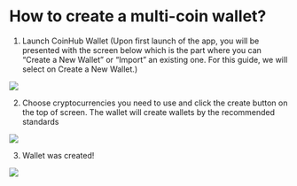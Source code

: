# How to create a multi-coin wallet?

1. Launch CoinHub Wallet (Upon first launch of the app, you will be presented with the screen below which is the part where you can “Create a New Wallet” or “Import” an existing one. For this guide, we will select on Create a New Wallet.)

![](../images/android-create-welcome-l.png)

2. Choose cryptocurrencies you need to use and click the create button on the top of screen. The wallet will create wallets by the recommended standards

![](../images/android-create-choosecoin-l.png)

3. Wallet was created!

![](../images/android-create-balance-l.png)


